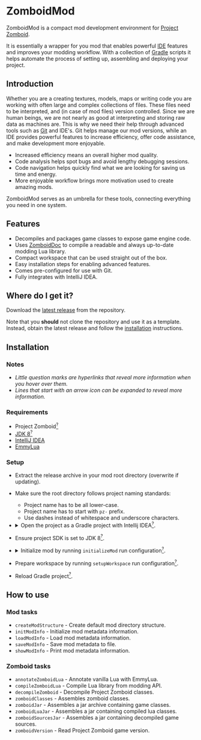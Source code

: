 # ZomboidMod

ZomboidMod is a compact mod development environment for [Project Zomboid](https://projectzomboid.com/blog/).

It is essentially a wrapper for you mod that enables powerful [IDE](https://en.wikipedia.org/wiki/Integrated_development_environment) features and improves your modding workflow. With a collection of [Gradle](https://gradle.org/) scripts it helps automate the process of setting up, assembling and deploying your project.

## Introduction

Whether you are a creating textures, models, maps or writing code you are working with often large and complex collections of files. These files need to be interpreted, and (in case of mod files) version controlled. Since we are human beings, we are not nearly as good at interpreting and storing raw data as machines are. This is why we need their help through advanced tools such as [Git](https://git-scm.com/) and IDE's. Git helps manage our mod versions, while an IDE provides powerful features to increase efficiency, offer code assistance, and make development more enjoyable.

- Increased efficiency means an overall higher mod quality.  
- Code analysis helps spot bugs and avoid lengthy debugging sessions. 
- Code navigation helps quickly find what we are looking for saving us time and energy.
- More enjoyable workflow brings more motivation used to create amazing mods.

ZomboidMod serves as an umbrella for these tools, connecting everything you need in one system.

## Features

- Decompiles and packages game classes to expose game engine code.
- Uses [ZomboidDoc](https://github.com/yooksi/pz-zdoc/) to compile a readable and always up-to-date modding Lua library.
- Compact workspace that can be used straight out of the box.
- Easy installation steps for enabling advanced features.
- Comes pre-configured for use with Git. 
- Fully integrates with IntelliJ IDEA.

## Where do I get it?

Download the [latest release](https://github.com/real-coco-labs/pz-zmod/releases/latest) from the repository.

Note that you **should** not clone the repository and use it as a template.
Instead, obtain the latest release and follow the [installation](#installation) instructions. 

## Installation

### Notes

- *Little question marks are hyperlinks that reveal more information when you hover over them.*
- *Lines that start with an arrow icon can be expanded to reveal more information.*

### Requirements

- Project Zomboid[<sup>?</sup>](#requirements "tested with 41.50-IWBUMS")
- [JDK 8](https://adoptopenjdk.net/?variant=openjdk8&jvmVariant=hotspot)[<sup>?</sup>](#requirements "tested with OpenJDK 1.8.0_282")
- [IntelliJ IDEA](https://www.jetbrains.com/idea/)
- [EmmyLua](https://plugins.jetbrains.com/plugin/9768-emmylua)

### Setup

- Extract the release archive in your mod root directory (overwrite if updating).

- Make sure the root directory follows project naming standards:
  
  - Project name has to be all lower-case.
  - Project name has to start with `pz-` prefix.
  - Use dashes instead of whitespace and underscore characters.
  
- <details>
	<summary>Open the project as a Gradle project with Intellij IDEA<a href="https://www.jetbrains.com/help/idea/gradle.html#gradle_import_project_start"><sup>?</sup></a>.</summary>
	<br><img src="./media/open_project.png" width=65%/>
	<br><img src="./media/load_gradle_project.png" width=50%/>
</details>

- Ensure project SDK is set to JDK 8[<sup>?</sup>](https://www.jetbrains.com/help/idea/sdk.html#change-project-sdk).

- <details>
	<summary>Initialize mod by running <code>initializeMod</code> run configuration<a href="https://www.jetbrains.com/help/idea/run-debug-configuration.html"><sup>?</sup></a>.</summary>
	<br><img src="./media/init_mod.gif" width=65%/>
  </details>

- Prepare workspace by running `setupWorkspace` run configuration[<sup>?</sup>](https://www.jetbrains.com/help/idea/run-debug-configuration.html).

- Reload Gradle project[<sup>?</sup>](https://www.jetbrains.com/help/idea/work-with-gradle-projects.html#gradle_refresh_project).

## How to use

### Mod tasks

- `createModStructure` - Create default mod directory structure.
- `initModInfo` - Initialize mod metadata information.
- `loadModInfo` - Load mod metadata information.
- `saveModInfo` - Save mod metadata to file.
- `showModInfo` - Print mod metadata information.

### Zomboid tasks

- `annotateZomboidLua` - Annotate vanilla Lua with EmmyLua.
- `compileZomboidLua` - Compile Lua library from modding API.
- `decompileZomboid` - Decompile Project Zomboid classes.
- `zomboidClasses` - Assembles zomboid classes.
- `zomboidJar` - Assembles a jar archive containing game classes.
- `zomboidLuaJar` - Assembles a jar containing compiled lua classes.
- `zomboidSourcesJar` - Assembles a jar containing decompiled game sources.
- `zomboidVersion` - Read Project Zomboid game version.
